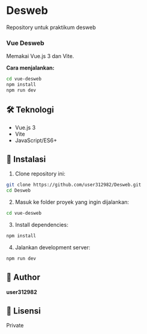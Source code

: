 # Desweb

Repository untuk praktikum desweb


### Vue Desweb
Memakai Vue.js 3 dan Vite.

**Cara menjalankan:**
```bash
cd vue-desweb
npm install
npm run dev
```

## 🛠️ Teknologi

- Vue.js 3
- Vite
- JavaScript/ES6+

## 📝 Instalasi

1. Clone repository ini:
```bash
git clone https://github.com/user312982/Desweb.git
cd Desweb
```

2. Masuk ke folder proyek yang ingin dijalankan:
```bash
cd vue-desweb
```

3. Install dependencies:
```bash
npm install
```

4. Jalankan development server:
```bash
npm run dev
```

## 👤 Author

**user312982**

## 📄 Lisensi

Private
